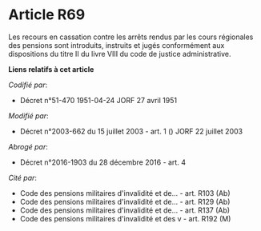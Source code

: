 # Article R69

Les recours en cassation contre les arrêts rendus par les cours régionales des pensions sont introduits, instruits et jugés
conformément aux dispositions du titre II du livre VIII du code de justice administrative.

**Liens relatifs à cet article**

_Codifié par_:

  - Décret n°51-470 1951-04-24 JORF 27 avril 1951

_Modifié par_:

  - Décret n°2003-662 du 15 juillet 2003 - art. 1 () JORF 22 juillet 2003

_Abrogé par_:

  - Décret n°2016-1903 du 28 décembre 2016 - art. 4

_Cité par_:

  - Code des pensions militaires d'invalidité et de... - art. R103 (Ab)
  - Code des pensions militaires d'invalidité et de... - art. R129 (Ab)
  - Code des pensions militaires d'invalidité et de... - art. R137 (Ab)
  - Code des pensions militaires d'invalidité et des v - art. R192 (M)
